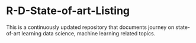 # R-D-State-of-art-Listing
This is a continuously updated repository that documents journey on state-of-art learning data science, machine learning related topics.
